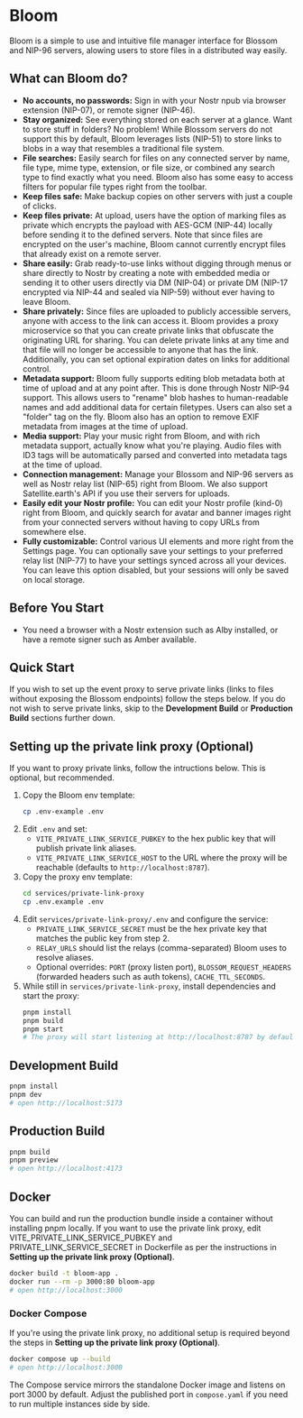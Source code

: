 # Bloom
Bloom is a simple to use and intuitive file manager interface for Blossom and NIP-96 servers, alowing users to store files in a distributed way easily.

## What can Bloom do?
- **No accounts, no passwords:** Sign in with your Nostr npub via browser extension (NIP-07), or remote signer (NIP-46).
- **Stay organized:** See everything stored on each server at a glance. Want to store stuff in folders? No problem! While Blossom servers do not support this by default, Bloom leverages lists (NIP-51) to store links to blobs in a way that resembles a traditional file system.
- **File searches:** Easily search for files on any connected server by name, file type, mime type, extension, or file size, or combined any search type to find exactly what you need. Bloom also has some easy to access filters for popular file types right from the toolbar.
- **Keep files safe:** Make backup copies on other servers with just a couple of clicks.
- **Keep files private:** At upload, users have the option of marking files as private which encrypts the payload with AES-GCM (NIP-44) locally before sending it to the defined servers. Note that since files are encrypted on the user's machine, Bloom cannot currently encrypt files that already exist on a remote server.
- **Share easily:** Grab ready-to-use links without digging through menus or share directly to Nostr by creating a note with embedded media or sending it to other users directly via DM (NIP-04) or private DM (NIP-17 encrypted via NIP-44 and sealed via NIP-59) without ever having to leave Bloom.
- **Share privately:** Since files are uploaded to publicly accessible servers, anyone with access to the link can access it. Bloom provides a proxy microservice so that you can create private links that obfuscate the originating URL for sharing. You can delete private links at any time and that file will no longer be accessible to anyone that has the link. Additionally, you can set optional expiration dates on links for additional control.
- **Metadata support:** Bloom fully supports editing blob metadata both at time of upload and at any point after. This is done through Nostr NIP-94 support. This allows users to "rename" blob hashes to human-readable names and add additional data for certain filetypes. Users can also set a "folder" tag on the fly. Bloom also has an option to remove EXIF metadata from images at the time of upload.
- **Media support:** Play your music right from Bloom, and with rich metadata support, actually know what you're playing. Audio files with ID3 tags will be automatically parsed and converted into metadata tags at the time of upload.
- **Connection management:** Manage your Blossom and NIP-96 servers as well as Nostr relay list (NIP-65) right from Bloom. We also support Satellite.earth's API if you use their servers for uploads.
- **Easily edit your Nostr profile:** You can edit your Nostr profile (kind-0) right from Bloom, and quickly search for avatar and banner images right from your connected servers without having to copy URLs from somewhere else.
- **Fully customizable:** Control various UI elements and more right from the Settings page. You can optionally save your settings to your preferred relay list (NIP-77) to have your settings synced across all your devices. You can leave this option disabled, but your sessions will only be saved on local storage.

## Before You Start
- You need a browser with a Nostr extension such as Alby installed, or have a remote signer such as Amber available.

## Quick Start
If you wish to set up the event proxy to serve private links (links to files without exposing the Blossom endpoints) follow the steps below. If you do not wish to serve private links, skip to the **Development Build** or **Production Build** sections further down.

## Setting up the private link proxy (Optional)

If you want to proxy private links, follow the intructions below. This is optional, but recommended.

1. Copy the Bloom env template:
   ```bash
   cp .env-example .env
   ```
2. Edit `.env` and set:
   - `VITE_PRIVATE_LINK_SERVICE_PUBKEY` to the hex public key that will publish private link aliases.
   - `VITE_PRIVATE_LINK_SERVICE_HOST` to the URL where the proxy will be reachable (defaults to `http://localhost:8787`).
3. Copy the proxy env template:
   ```bash
   cd services/private-link-proxy
   cp .env.example .env
   ```
4. Edit `services/private-link-proxy/.env` and configure the service:
   - `PRIVATE_LINK_SERVICE_SECRET` must be the hex private key that matches the public key from step 2.
   - `RELAY_URLS` should list the relays (comma-separated) Bloom uses to resolve aliases.
   - Optional overrides: `PORT` (proxy listen port), `BLOSSOM_REQUEST_HEADERS` (forwarded headers such as auth tokens), `CACHE_TTL_SECONDS`.
5. While still in `services/private-link-proxy`, install dependencies and start the proxy:
   ```bash
   pnpm install
   pnpm build
   pnpm start
   # The proxy will start listening at http://localhost:8787 by default
   ```

## Development Build
```bash
pnpm install
pnpm dev
# open http://localhost:5173
```

## Production Build
```bash
pnpm build
pnpm preview
# open http://localhost:4173
```

## Docker
You can build and run the production bundle inside a container without installing pnpm locally. If you want to use the private link proxy, edit VITE_PRIVATE_LINK_SERVICE_PUBKEY and PRIVATE_LINK_SERVICE_SECRET in Dockerfile as per the instructions in **Setting up the private link proxy (Optional)**.

```bash
docker build -t bloom-app .
docker run --rm -p 3000:80 bloom-app
# open http://localhost:3000
```

### Docker Compose
If you're using the private link proxy, no additional setup is required beyond the steps in **Setting up the private link proxy (Optional)**.

```bash
docker compose up --build
# open http://localhost:3000
```

The Compose service mirrors the standalone Docker image and listens on port 3000 by default. Adjust the published port in `compose.yaml` if you need to run multiple instances side by side.
